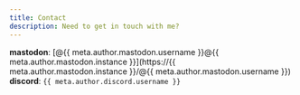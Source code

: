 ```yaml
---
title: Contact
description: Need to get in touch with me?
---
```


**mastodon**: [@{{ meta.author.mastodon.username }}@{{ meta.author.mastodon.instance }}](https://{{ meta.author.mastodon.instance }}/@{{ meta.author.mastodon.username }})
**discord**: `{{ meta.author.discord.username }}`
